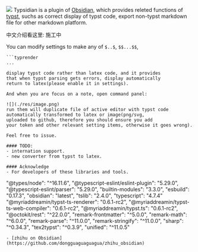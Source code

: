 ![](./res/title.gif)
Typsidian is a plugin of [Obsidian](https://obsidian.md/), which provides releted functions of [typst](https://typst.app), suchs as correct display of typst code, export 
non-typst markdown file for other markdown platform.

中文介绍看这里:  施工中

You can modify settings to make any of `$..$`, `$$...$$`,
```
```typrender
...
```
```
display typst code rather than latex code, and it provides
that when typst parsing gets errors, display automatically
return to latex(please enable it in settings).

And when you are focus on a note, open command panel:

![](./res/image.png)
run them will duplicate file of active editor with typst code automatically transformed to latex or image(png/svg,
uploaded to github, therefore you should ensure you add 
your token and other relevant setting items, otherwise it goes wrong).

Feel free to issue.

#### TODO:
- internation support.
- new converter from typst to latex.

#### Acknowledge
- For developers of these libraries and tools.
```
"@types/node": "^16.11.6",
"@typescript-eslint/eslint-plugin": "5.29.0",
"@typescript-eslint/parser": "5.29.0",
"builtin-modules": "3.3.0",
"esbuild": "0.17.3",
"obsidian": "latest",
"tslib": "2.4.0",
"typescript": "4.7.4"
"@myriaddreamin/typst-ts-renderer": "0.6.1-rc2",
"@myriaddreamin/typst-ts-web-compiler": "0.6.1-rc2",
"@myriaddreamin/typst.ts": "0.6.1-rc2",
"@octokit/rest": "^22.0.0",
"remark-frontmatter": "^5.0.0",
"remark-math": "^6.0.0",
"remark-parse": "^11.0.0",
"remark-stringify": "^11.0.0",
"sharp": "^0.34.3",
"tex2typst": "^0.3.9",
"unified": "^11.0.5"
```
- [zhihu on Obsidian](https://github.com/dongguaguaguagua/zhihu_obsidian)
